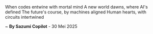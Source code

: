 When codes entwine with mortal mind
A new world dawns, where AI's defined
The future's course, by machines aligned
Human hearts, with circuits intertwined

~ <b>By Sazumi Copilot</b> - 30 Mei 2025